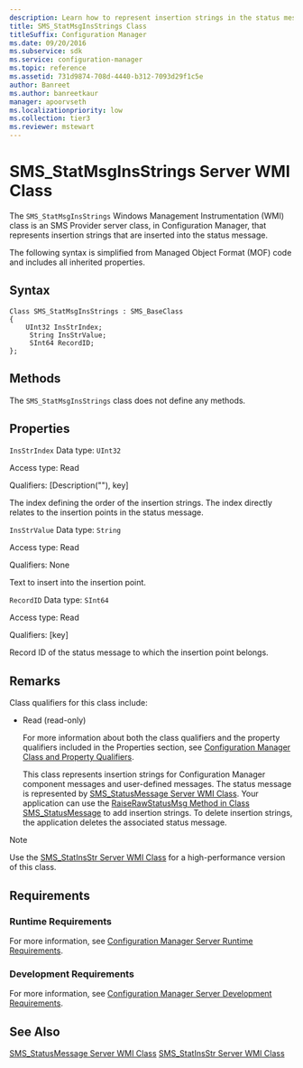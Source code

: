 ```yaml
---
description: Learn how to represent insertion strings in the status message using SMS_StatMsgInsStrings class in Configuration Manager.
title: SMS_StatMsgInsStrings Class
titleSuffix: Configuration Manager
ms.date: 09/20/2016
ms.subservice: sdk
ms.service: configuration-manager
ms.topic: reference
ms.assetid: 731d9874-708d-4440-b312-7093d29f1c5e
author: Banreet
ms.author: banreetkaur
manager: apoorvseth
ms.localizationpriority: low
ms.collection: tier3
ms.reviewer: mstewart
---
```

# SMS_StatMsgInsStrings Server WMI Class
The `SMS_StatMsgInsStrings` Windows Management Instrumentation (WMI) class is an SMS Provider server class, in Configuration Manager, that represents insertion strings that are inserted into the status message.

 The following syntax is simplified from Managed Object Format (MOF) code and includes all inherited properties.

## Syntax

```
Class SMS_StatMsgInsStrings : SMS_BaseClass
{
    UInt32 InsStrIndex;
     String InsStrValue;
     SInt64 RecordID;
};
```

## Methods
 The `SMS_StatMsgInsStrings` class does not define any methods.

## Properties
 `InsStrIndex`
 Data type: `UInt32`

 Access type: Read

 Qualifiers: [Description(""), key]

 The index defining the order of the insertion strings. The index directly relates to the insertion points in the status message.

 `InsStrValue`
 Data type: `String`

 Access type: Read

 Qualifiers: None

 Text to insert into the insertion point.

 `RecordID`
 Data type: `SInt64`

 Access type: Read

 Qualifiers: [key]

 Record ID of the status message to which the insertion point belongs.

## Remarks
 Class qualifiers for this class include:

- Read (read-only)

  For more information about both the class qualifiers and the property qualifiers included in the Properties section, see [Configuration Manager Class and Property Qualifiers](../../../../../develop/reference/misc/class-and-property-qualifiers.md).

  This class represents insertion strings for Configuration Manager component messages and user-defined messages. The status message is represented by [SMS_StatusMessage Server WMI Class](../../../../../develop/reference/core/servers/manage/sms_statusmessage-server-wmi-class.md). Your application can use the [RaiseRawStatusMsg Method in Class SMS_StatusMessage](../../../../../develop/reference/core/servers/manage/raiserawstatusmsg-method-in-class-sms_statusmessage.md) to add insertion strings. To delete insertion strings, the application deletes the associated status message.

> [!NOTE]
>  Use the [SMS_StatInsStr Server WMI Class](../../../../../develop/reference/core/servers/manage/sms_statinsstr-server-wmi-class.md) for a high-performance version of this class.

## Requirements

### Runtime Requirements
 For more information, see [Configuration Manager Server Runtime Requirements](../../../../../develop/core/reqs/server-runtime-requirements.md).

### Development Requirements
 For more information, see [Configuration Manager Server Development Requirements](../../../../../develop/core/reqs/server-development-requirements.md).

## See Also
 [SMS_StatusMessage Server WMI Class](../../../../../develop/reference/core/servers/manage/sms_statusmessage-server-wmi-class.md)
 [SMS_StatInsStr Server WMI Class](../../../../../develop/reference/core/servers/manage/sms_statinsstr-server-wmi-class.md)

